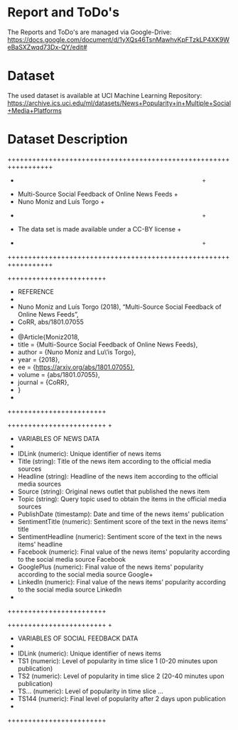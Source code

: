 # Report and ToDo's

The Reports and ToDo's are managed via Google-Drive:
https://docs.google.com/document/d/1yXQs46TsnMawhvKpFTzkLP4XK9WeBaSXZwqd73Dx-QY/edit#

# Dataset

The used dataset is available at UCI Machine Learning Repository:
https://archive.ics.uci.edu/ml/datasets/News+Popularity+in+Multiple+Social+Media+Platforms

# Dataset Description

+++++++++++++++++++++++++++++++++++++++++++++++++++++++++++++++++
+																+
+ Multi-Source Social Feedback of Online News Feeds				+
+ Nuno Moniz and Luís Torgo										+
+ 																+
+ The data set is made available under a CC-BY license			+
+																+
+++++++++++++++++++++++++++++++++++++++++++++++++++++++++++++++++


++++++++++++++++++++++++
+ REFERENCE
+ 
+ Nuno Moniz and Luís Torgo (2018), “Multi-Source Social Feedback of Online News Feeds”,
+ CoRR, abs/1801.07055
+
+ @Article{Moniz2018,
+   title = {Multi-Source Social Feedback of Online News Feeds},
+   author = {Nuno Moniz and Lu\’is Torgo},
+   year = {2018},
+   ee = {https://arxiv.org/abs/1801.07055},
+   volume = {abs/1801.07055},
+   journal = {CoRR},
+ }
+ 
++++++++++++++++++++++++

++++++++++++++++++++++++
+
+ VARIABLES OF NEWS DATA
+
+ IDLink (numeric): Unique identifier of news items
+ Title (string): Title of the news item according to the official media sources
+ Headline (string): Headline of the news item according to the official media sources
+ Source (string): Original news outlet that published the news item
+ Topic (string): Query topic used to obtain the items in the official media sources
+ PublishDate (timestamp): Date and time of the news items' publication
+ SentimentTitle (numeric): Sentiment score of the text in the news items' title
+ SentimentHeadline (numeric): Sentiment score of the text in the news items' headline
+ Facebook (numeric): Final value of the news items' popularity according to the social media source Facebook
+ GooglePlus (numeric): Final value of the news items' popularity according to the social media source Google+
+ LinkedIn (numeric): Final value of the news items' popularity according to the social media source LinkedIn
+
++++++++++++++++++++++++

++++++++++++++++++++++++
+
+ VARIABLES OF SOCIAL FEEDBACK DATA
+
+ IDLink (numeric): Unique identifier of news items
+ TS1 (numeric): Level of popularity in time slice 1 (0-20 minutes upon publication)
+ TS2 (numeric): Level of popularity in time slice 2 (20-40 minutes upon publication)
+ TS... (numeric): Level of popularity in time slice ...
+ TS144 (numeric): Final level of popularity after 2 days upon publication
+
++++++++++++++++++++++++

